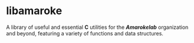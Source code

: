 # libamaroke

A library of useful and essential **C** utilities for the _**Amarokelab**_
organization and beyond, featuring a variety of functions and data structures.
